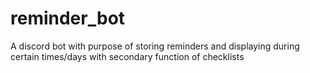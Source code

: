 # reminder_bot
A discord bot with purpose of storing reminders and displaying during certain times/days with secondary function of checklists
